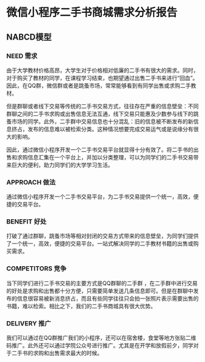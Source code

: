 # 微信小程序二手书商城需求分析报告

## NABCD模型

### NEED 需求

由于大学教材价格高昂，大学生对于价格相对低廉的二手书有很大的需求。同时，对于购买了教材的同学，在课程学习结束，也期望通过出售二手书来进行“回血”。因此，在QQ群，微信群或者是跳蚤市场，常常能够看到有同学出售或求购二手教材。

但是群聊或者线下交易等传统的二手书交易方式，往往存在严重的信息壁垒：不同群聊之间的二手书求购或出售信息无法互通，线下交易只能惠及少数参与线下的跳蚤市场的同学。此外，二手群中交易信息也十分混乱：旧的信息被不断发布的新信息挤占，发布的信息难以被检索分类。这种情况想要完成交易运气或是说缘分有很大的影响。

因此，通过微信小程序开发一个二手书交易平台就显得十分有效了。将二手书的出售和求购信息汇集在一个平台上，并加以分类整理，可以为同学们的二手书交易带来巨大的便利，助力同学们的大学学习生活。

### APPROACH 做法

通过微信小程序开发一个二手书交易平台，为二手书交易提供一个统一，高效，便捷的交易平台。

### BENEFIT 好处

打破了通过群聊，跳蚤市场等相对封闭的交易方式带来的信息壁垒，为同学们提供了一个统一，高效，便捷的交易平台。一站式解决同学的二手教材书籍的出售或购买需求。

### COMPETITORS 竞争

当下同学们进行二手书交易的主要方式是QQ群聊的二手群 ，在二手群中进行交易的好处是求购和出售都十分方便，只需要简单发送几条信息即可。但是在群聊中发布的信息很容易被新消息挤占，而且有些同学往往只会拍一张照片表示需要出售的书籍，难以检索。相比之下，我们的二手书商城具有很大优势。

### DELIVERY 推广

我们可以通过在QQ群推广我们的小程序，还可以在宿舍楼，食堂等地方张贴二维码推广。此外还可以通过学院公众号进行推广。尤其是在开学和放假前夕，同学对于二手书的求购和出售需求最大的时候。

